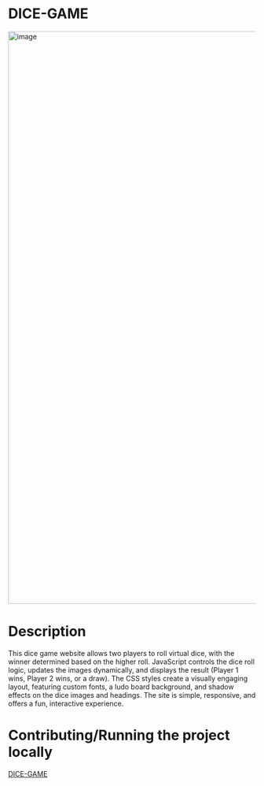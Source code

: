 # DICE-GAME
<img width="1163" alt="image" src="https://github.com/user-attachments/assets/2a2a6876-4d41-492e-a895-2f867fcf1f4a">



<h1>Description</h1>

<p>This dice game website allows two players to roll virtual dice, with the winner determined based on the higher roll. JavaScript controls the dice roll logic, updates the images dynamically, and displays the result (Player 1 wins, Player 2 wins, or a draw). The CSS styles create a visually engaging layout, featuring custom fonts, a ludo board background, and shadow effects on the dice images and headings. The site is simple, responsive, and offers a fun, interactive experience.</p>


<h1>Contributing/Running the project locally</h1>
<a href="https://github.com/AaryaSoni-web/DICE-GAME">DICE-GAME</a>
